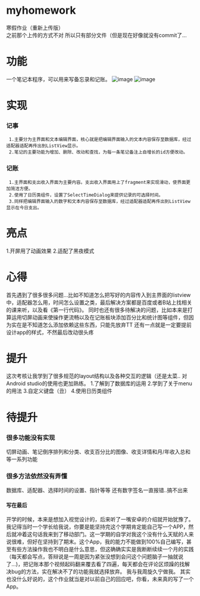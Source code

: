 # myhomework
寒假作业（重新上传版）                                                                                                                                                   
之前那个上传的方式不对 所以只有部分文件（但是现在好像就没有commit了...
# 功能
   一个笔记本程序，可以用来写备忘录和记账。
   ![image](https://github.com/Starry-9t/myhomework/blob/main/picture/0D46FF0A6DDE0B6481C478BE92D962B6.jpg)
   ![image](https://github.com/Starry-9t/myhomework/blob/main/picture/43941EE573D43F5DE319A5114D791346.jpg)

# 实现
###   记事
     1.主要分为主界面和文本编辑界面，核心就是把编辑界面输入的文本内容保存至数据库，经过适配器适配再传出到ListView显示。
     2.笔记的主要功能为增加、删除、改动和查找，为每一条笔记备注上自增长的id方便改动。
###   记账
     1.主界面和支出收入界面为主要内容。支出收入界面用上了fragment来实现滑动，使界面更加简洁方便。
     2.使用了日历类组件，设置了SelectTimeDialog来提供记录的可选择时间。
     3.同样把编辑界面输入的数字和文本内容保存至数据库，经过适配器适配再传出到ListView显示在今日支出。
# 亮点
  1.开屏用了动画效果
  2.适配了黑夜模式

# 心得
  首先遇到了很多很多问题...比如不知道怎么把写好的内容传入到主界面的listview中，适配器怎么用，时间怎么设置之类，最后解决方案都是百度或者B站上找相关的课来听，以及看《第一行代码》。
  同时也还有很多待解决的问题，比如本来是打算运用切屏动画来使操作更流畅以及在记账板块添加百分比和统计图等组件，但因为实在是不知道怎么添加依赖这些东西，只能先放弃TT
  还有一点就是一定要提前设计app的样式，不然最后改动很头疼
#  提升
  这次考核让我学到了很多规范的layout结构以及各种交互的逻辑（还是太菜.. 对Android studio的使用也更加熟练。
  1.了解到了数据库的运用
  2.学到了关于menu的用法
  3.自定义键盘（丑）
  4.使用日历类组件
 
# 待提升
###   很多功能没有实现
   切屏动画、笔记倒序排列和分类、收支百分比的图像、收支详情和月/年收入总和等一系列功能
###   很多方法依然没有弄懂
   数据库、适配器、选择时间的设置、指针等等
   还有数字签名一直报错..搞不出来
 
 
#### 写在最后
开学的时候，本来是想加入视觉设计的，后来听了一嘴安卓的介绍就开始犹豫了。我记得当时一个学长给我说，你要是能坚持完这个学期肯定能自己写一个APP，然后就冲着这句话我来到了移动部门。这一学期的自学对我这个没有什么天赋的人来说很难，但好在坚持到了期末。这个App，我的能力不能做到100%自己编写，甚至有些方法操作我也不明白是什么意思，但这确确实实是我断断续续一个月的实践（每天都会写点，答辩说是一周是因为紧张没想到会问这个问题脑子一抽就说了...)，把记账本那个视频起码翻来覆去看了四遍，每天都会在评论区烦躁的找解决bug的方法，实在解决不了的功能我就选择放弃。
我与我周旋久宁做我。
其实也没什么好说的，这个作业就当是对以前自己的回应吧，你看，未来真的写了一个App。
